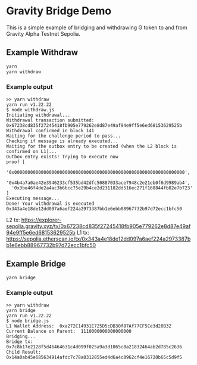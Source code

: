 # Gravity Bridge Demo

This is a simple example of bridging and withdrawing G token to and from Gravity Alpha Testnet Sepolia.

## Example Withdraw

```bash
yarn
yarn withdraw
```

### Example output

```
>> yarn withdraw
yarn run v1.22.22
$ node withdraw.js
Initiating withdrawal...
Withdrawal transaction submitted: 0x67238cd835f27245418fb905e779262e8d87e49af94e9ff5e6ed68153629525b
Withdrawal confirmed in block 141
Waiting for the challenge period to pass...
Checking if message is already executed...
Waiting for the outbox entry to be created (when the L2 block is confirmed on L1)...
Outbox entry exists! Trying to execute now
proof [
  '0x0000000000000000000000000000000000000000000000000000000000000000',
  '0x4b4a7a0ae42e3946233cf535bd42dfc50887033ace7948c2e21eb0f6d9989ab4',
  '0x3be46f4de2a4ac3b6bcc75e29b4ce2d231182dd516ec271f160844fb82e7b723'
]
Executing message...
Done! Your withdrawal is executed 0x343a4e18de12dd097a6aef224a2973387bb1e6ebb88967732b97d72ecc1bfc50
```

L2 tx: https://explorer-sepolia.gravity.xyz/tx/0x67238cd835f27245418fb905e779262e8d87e49af94e9ff5e6ed68153629525b
L1 tx: https://sepolia.etherscan.io/tx/0x343a4e18de12dd097a6aef224a2973387bb1e6ebb88967732b97d72ecc1bfc50

## Example Bridge

```bash
yarn bridge
```

### Example output

```
>> yarn withdraw
yarn bridge
yarn run v1.22.22
$ node bridge.js
L1 Wallet Address:  0xa272C14931E725D5cDB30f87Af77CF5Ce3d20B32
Current Balance on Parent:  1110000000000000000
Bridging...
Bridge tx:  0x7c8b17e2128f5d46464631c4d099f025a9a3d1065c8a21832464ab2d785c2636
Child Result: 0x14a0ab45e685634914afdc7c78a8312855ed4d6a4c8962cf4e16720b65c5d9f5
```
